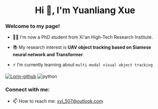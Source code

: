 <h1 align="center">Hi 👋, I'm Yuanliang Xue</h1>
<h3 align="left">Welcome to my page!</h3>

- 👨‍🎓 I'm now a PhD student from Xi'an High-Tech Research Institute.

- 📚 My research interest is **UAV object tracking based on Siamese neural network and Transformer**.

- ⚡ I’m currently learning about `multi-modal visual object tracking`

[![Lorin-github](https://github-readme-stats.vercel.app/api?username=xyl-507)](https://github.com/anuraghazra/github-readme-stats) 
![python](https://github-readme-stats.vercel.app/api/top-langs/?username=xyl-507&layout=compact&hide_border=true&langs_count=10)

<h3 align="left">Connect with me:</h3>
<p align="left">
</p>

- 📫 How to reach me: xyl_507@outlook.com
